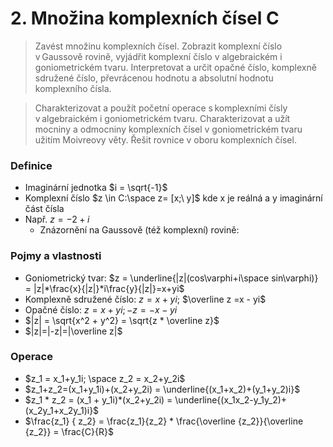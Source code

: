 # 2. Množina komplexních čísel C

> Zavést množinu komplexních čísel. Zobrazit komplexní číslo v Gaussově rovině, vyjádřit komplexní číslo v algebraickém i goniometrickém tvaru. Interpretovat a určit opačné číslo, komplexně sdružené číslo, převrácenou hodnotu a absolutní hodnotu komplexního čísla.

> Charakterizovat a použít početní operace s komplexními čísly v algebraickém i goniometrickém tvaru. Charakterizovat a užít mocniny a odmocniny komplexních čísel v goniometrickém tvaru užitím Moivreovy věty. Řešit rovnice v oboru komplexních čísel.

### Definice

- Imaginární jednotka $i = \sqrt{-1}$
- Komplexní číslo $z \in C:\space z= [x;\ y]$ kde x je reálná a y imaginární část čísla
- Např. $z = -2+i$
  - Znázornění na Gaussově (též komplexní) rovině:

### Pojmy a vlastnosti

- Goniometrický tvar: $z = \underline{|z|(cos\varphi+i\space sin\varphi)} = |z|*\frac{x}{|z|}*i\frac{y}{|z|}=x+yi$
- Komplexně sdružené číslo: $z = x + yi$$;$ $\overline z =x - yi$
- Opačné číslo: $z = x + yi;  -z = -x - yi$
- $|z| = \sqrt{x^2 + y^2} = \sqrt{z * \overline z}$
- $|z|=|-z|=|\overline z|$

### Operace

- $z_1 = x_1+y_1i; \space z_2 = x_2+y_2i$
- $z_1+z_2=(x_1+y_1i)+(x_2+y_2i) = \underline{(x_1+x_2)+(y_1+y_2)i}$
- $z_1 * z_2 = (x_1 + y_1i)*(x_2+y_2i) = \underline{(x_1x_2-y_1y_2)+(x_2y_1+x_2y_1)i}$
- $\frac{z_1} { z_2} = \frac{z_1}{z_2} * \frac{\overline {z_2}}{\overline {z_2}} = \frac{C}{R}$
